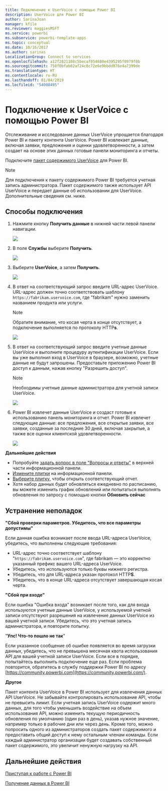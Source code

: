 ```yaml
---
title: Подключение к UserVoice с помощью Power BI
description: UserVoice для Power BI
author: SarinaJoan
manager: kfile
ms.reviewer: maggiesMSFT
ms.service: powerbi
ms.subservice: powerbi-template-apps
ms.topic: conceptual
ms.date: 10/16/2017
ms.author: sarinas
LocalizationGroup: Connect to services
ms.openlocfilehash: a12f2821108c5becaf054680e4395295f0979f0b
ms.sourcegitcommit: 750f0bfab02af24c8c72e6e9bbdd876e4a7399de
ms.translationtype: HT
ms.contentlocale: ru-RU
ms.lasthandoff: 01/04/2019
ms.locfileid: "54008495"
---
```

# <a name="connect-to-uservoice-with-power-bi"></a>Подключение к UserVoice с помощью Power BI
Отслеживание и исследование данных UserVoice упрощается благодаря Power BI и пакету контента UserVoice. Power BI извлекает данные, включая заявки, предложения и оценки удовлетворенности, а затем создает на основе этих данных готовые панели мониторинга и отчеты.

Подключите [пакет содержимого UserVoice](https://app.powerbi.com/getdata/services/uservoice) для Power BI.

>[!NOTE]
>Для подключения к пакету содержимого Power BI требуется учетная запись администратора. Пакет содержимого также использует API UserVoice и передает данные об использовании для UserVoice. Дополнительные сведения см. ниже.

## <a name="how-to-connect"></a>Способы подключения
1. Нажмите кнопку **Получить данные** в нижней части левой панели навигации.
   
   ![](media/service-connect-to-uservoice/pbi_getdata.png)
2. В поле **Службы** выберите **Получить**.
   
   ![](media/service-connect-to-uservoice/pbi_getservices.png) 
3. Выберите **UserVoice**, а затем **Получить**.
   
   ![](media/service-connect-to-uservoice/uservoice.png)
4. В ответ на соответствующий запрос введите URL-адрес UserVoice. URL-адрес должен точно соответствовать шаблону `https://fabrikam.uservoice.com`, где "fabrikam" нужно заменить названием продукта или услуги.
   
   >[!NOTE]
   >Обратите внимание, что косая черта в конце отсутствует, а подключение выполняется по протоколу HTTP**s**.
   
   ![](media/service-connect-to-uservoice/capture.png)
5. В ответ на соответствующий запрос введите учетные данные UserVoice и выполните процедуру аутентификации UserVoice. Если вы уже выполнил вход в UserVoice в браузере, возможно, учетные данные не будут запрошены. Предоставьте приложению Power BI доступ к данным, нажав кнопку "Разрешить доступ".
   
   >[!NOTE]
   >Необходимы учетные данные администратора для учетной записи UserVoice.
   
   ![](media/service-connect-to-uservoice/capture3.png)
6. Power BI извлечет данные UserVoice и создаст готовые к использованию панель мониторинга и отчет. Power BI извлечет следующие данные: все предложения, все открытые заявки, все заявки, созданные за последние 30 дней, включая закрытые, а также все оценки клиентской удовлетворенности.
   
   ![](media/service-connect-to-uservoice/capture4.png)

**Дальнейшие действия**

* Попробуйте [задать вопрос в поле "Вопросы и ответы"](consumer/end-user-q-and-a.md) в верхней части информационной панели.
* [Измените плитки](service-dashboard-edit-tile.md) на информационной панели.
* [Выберите плитку](consumer/end-user-tiles.md), чтобы открыть соответствующий отчет.
* Хотя набор данных будет обновляться ежедневно по расписанию, вы можете изменить график обновлений или попытаться выполнять обновления по запросу с помощью кнопки **Обновить сейчас**

## <a name="troubleshooting"></a>Устранение неполадок
**"Сбой проверки параметров. Убедитесь, что все параметры допустимы"**

Если данная ошибка возникает после ввода URL-адреса UserVoice, убедитесь, что выполнены следующие требования:

* URL-адрес точно соответствует шаблону "`https://fabrikam.uservoice.com`", где fabrikam — это корректно указанный префикс вашего URL-адреса UserVoice.
* Убедитесь, что используются только буквы нижнего регистра.
* Убедитесь, что для URL-адреса указан протокол HTTP**S**.
* Убедитесь, что в конце URL-адреса отсутствует завершающая косая черта.

**"Сбой при входе"**

Если ошибка "Ошибка входа" возникает после того, как для входа используются учетные данные UserVoice, у используемой учетной записи отсутствуют разрешения на извлечение данных UserVoice из вашей учетной записи. Убедитесь, что это учетная запись администратора, и повторите попытку.

"**Упс! Что-то пошло не так**"

Если указанное сообщение об ошибке появляется во время загрузки данных, убедитесь, что не превышена месячная квота использования API для вашей учетной записи UserVoice. Если все в порядке, попытайтесь выполнить подключение еще раз. Если проблема повторится, обратитесь в службу поддержки Power BI по адресу [https://community.powerbi.com](https://community.powerbi.com/).

**Другое**  

Пакет контента UserVoice в Power BI использует для извлечения данных API UserVoice. Не забывайте контролировать использование API, чтобы не превысить лимит. Если учетная запись UserVoice содержит много данных, для того чтобы уменьшить воздействие на объем использования API, можно изменить текущую периодичность обновления по умолчанию (один раз в день), указав нужное значение, например только в рабочие дни или через день. Кроме того, можно попросить одного из администраторов создать пакет содержимого и предоставить общий доступ к нему остальным членам команды. Если каждый администратор организации будет создавать собственный пакет содержимого, это увеличит ненужную нагрузку на API.

## <a name="next-steps"></a>Дальнейшие действия
[Приступая к работе с Power BI](service-get-started.md)

[Получение данных в Power BI](service-get-data.md)

